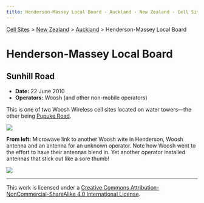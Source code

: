 ```yaml
---
title: Henderson-Massey Local Board - Auckland - New Zealand - Cell Sites
---
```


[Cell Sites](../../../) > [New Zealand](../../) > [Auckland](../) > Henderson-Massey Local Board

# Henderson-Massey Local Board

## Sunhill Road

* **Date:** 22 June 2010
* **Operators:** Woosh (and other non-mobile operators)

This is one of two Woosh Wireless cell sites located on water towers—the other being [Pupuke
Road](../kaipātiki/pupuke-road#woosh-wireless).

![](https://f001.backblazeb2.com/file/CellSites/NZ/AUK/Henderson-Massey/20171118-195050.jpg)

**From left:** Microwave link to another Woosh wite in Henderson, Woosh antenna and an antenna for an unknown operator.
Note how Woosh went to the effort to have their antennas blend in. Yet another operator installed antennas that stick
out like a sore thumb!

![](https://f001.backblazeb2.com/file/CellSites/NZ/AUK/Henderson-Massey/20171118-195052.jpg)

---

This work is licensed under a [Creative Commons Attribution-NonCommercial-ShareAlike 4.0 International License](http://creativecommons.org/licenses/by-nc-sa/4.0/).
